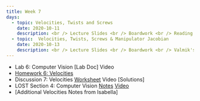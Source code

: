 ```yaml
---
title: Week 7
days:
  - topic: Velocities, Twists and Screws
    date: 2020-10-11
    description: <br /> Lecture Slides <br /> Boardwork <br /> Reading - MLS 2.4
  - topic:  Velocities, Twists, Screws & Manipulator Jacobian
    date: 2020-10-13
    description: <br /> Lecture Slides <br /> Boardwork <br /> Valmik's Slides <br /> Reading - MLS 2.4, 3.4
---
```


- Lab 6: Computer Vision [Lab Doc] Video
- [Homework 6: Velocities](../assets/hw/hw6_assignment.pdf)
- Discussion 7: Velocities [Worksheet](../assets/discussions/D7___Velocities_and_Adjoints.pdf) Video [Solutions]
- LOST Section 4: Computer Vision [Notes](../assets/lost/LOST_Computer_Vision.pdf) [Video](https://youtu.be/bhM2Xad7NKQ)
- [Additional Velocities Notes from Isabella]
